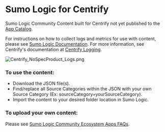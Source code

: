 # Sumo Logic for Centrify
Sumo Logic Community Content built for Centrify not yet published to the [App Catalog](https://help.sumologic.com/docs/integrations/).

For instructions on how to collect logs and metrics for use with content, please see [Sumo Logic Documentation](https://help.sumologic.com/docs/send-data/). For more information, see Centrify's documentation at [Centrify Logging](https://docs.centrify.com/en/centrify/macadmin/index.html#page/macadmin/adm_troubleshooting_EnableLogging.html).

![Centrify_NoSpecProduct_Logs.png](Screenshots/Centrify_NoSpecProduct_Logs.png)

### To use the content:
- Download the JSON file(s).
- Find/replace all Source Categories within the JSON with your own Source Category (Ex: sourceCategory=yourSourceCategory).
- Import the content to your desired folder location in Sumo Logic.

### To upload your own content:
Please see [Sumo Logic Community Ecosystem Apps FAQs](https://help.sumologic.com/docs/integrations/community-ecosystem-apps/#faq).
